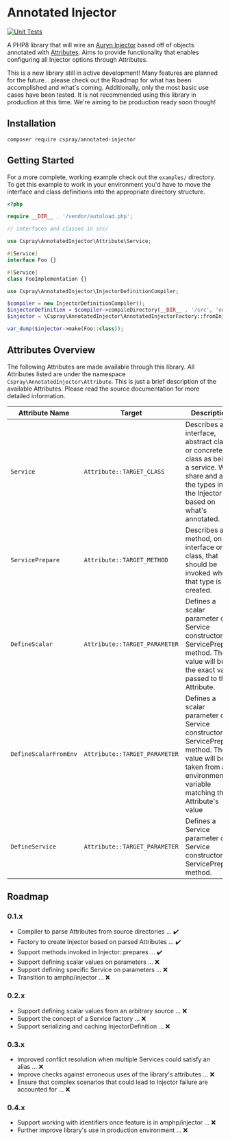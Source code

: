 # Annotated Injector

[![Unit Tests](https://github.com/cspray/annotated-injector/actions/workflows/php.yml/badge.svg)](https://github.com/cspray/annotated-injector/actions/workflows/php.yml)

A PHP8 library that will wire an [Auryn Injector](https://github.com/rdlowrey/auryn) based off of objects annotated with 
[Attributes](https://www.php.net/manual/en/language.attributes.php). Aims to provide functionality that enables 
configuring all Injector options through Attributes.

This is a new library still in active development! Many features are planned for the future... please check out the 
Roadmap for what has been accomplished and what's coming. Additionally, only the most basic use cases have been tested. It is not 
recommended using this library in production at this time. We're aiming to be production ready soon though!

## Installation

```
composer require cspray/annotated-injector
```

## Getting Started

For a more complete, working example check out the `examples/` directory. To get this example to work in your environment 
you'd have to move the interface and class definitions into the appropriate directory structure.

```php
<?php

require __DIR__ . '/vendor/autoload.php';

// interfaces and classes in src/

use Cspray\AnnotatedInjector\Attribute\Service;

#[Service]
interface Foo {}

#[Service]
class FooImplementation {}

use Cspray\AnnotatedInjector\InjectorDefinitionCompiler;

$compiler = new InjectorDefinitionCompiler();
$injectorDefinition = $compiler->compileDirectory(__DIR__ . '/src', 'environment_identifier');
$injector = \Cspray\AnnotatedInjector\AnnotatedInjectorFactory::fromInjectorDefinition($injectorDefinition);

var_dump($injector->make(Foo::class));
```

## Attributes Overview

The following Attributes are made available through this library. All Attributes listed are under the namespace 
`Cspray\AnnotatedInjector\Attribute`. This is just a brief description of the available Attributes. Please read the 
source documentation for more detailed information. 

|Attribute Name | Target | Description
--- | --- | ---
|`Service`|`Attribute::TARGET_CLASS`|Describes an interface, abstract class, or concrete class as being a service. Will share and alias the types into the Injector based on what's annotated.|
|`ServicePrepare`|`Attribute::TARGET_METHOD`|Describes a method, on an interface or class, that should be invoked when that type is created.|
|`DefineScalar`|`Attribute::TARGET_PARAMETER`|Defines a scalar parameter on a Service constructor or ServicePrepare method. The value will be the exact value passed to this Attribute.|
|`DefineScalarFromEnv`|`Attribute::TARGET_PARAMETER`|Defines a scalar parameter on a Service constructor or ServicePrepare method. The value will be taken from an environment variable matching this Attribute's value|
|`DefineService`|`Attribute::TARGET_PARAMETER`|Defines a Service parameter on a Service constructor or ServicePrepare method.|

## Roadmap

### 0.1.x

- Compiler to parse Attributes from source directories ... :heavy_check_mark:
- Factory to create Injector based on parsed Attributes ... :heavy_check_mark:
- Support methods invoked in Injector::prepares ... :heavy_check_mark:
- Support defining scalar values on parameters ... :x:
- Support defining specific Service on parameters ... :x:
- Transition to amphp/injector ... :x:

### 0.2.x

- Support defining scalar values from an arbitrary source ... :x:
- Support the concept of a Service factory ... :x:
- Support serializing and caching InjectorDefinition ... :x:

### 0.3.x

- Improved conflict resolution when multiple Services could satisfy an alias ... :x:
- Improve checks against erroneous uses of the library's attributes ... :x:
- Ensure that complex scenarios that could lead to Injector failure are accounted for ... :x:
  
### 0.4.x

- Support working with identifiers once feature is in amphp/injector ... :x:
- Further improve library's use in production environment ... :x: